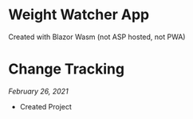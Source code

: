 # Weight Watcher App

Created with Blazor Wasm (not ASP hosted, not PWA)


# Change Tracking


*February 26, 2021*
 - Created Project